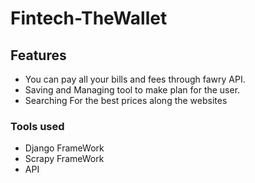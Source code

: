 # Fintech-TheWallet

## Features
* You can pay all your bills and fees through fawry API. 
* Saving and Managing tool to make plan for the user. 
* Searching For the best prices along the websites


### Tools used
* Django FrameWork
* Scrapy FrameWork
* API

